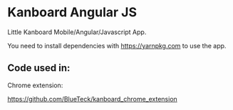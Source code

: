 # Kanboard Angular JS

Little Kanboard Mobile/Angular/Javascript App.

You need to install dependencies with https://yarnpkg.com to use the app.


## Code used in:

Chrome extension:

https://github.com/BlueTeck/kanboard_chrome_extension
